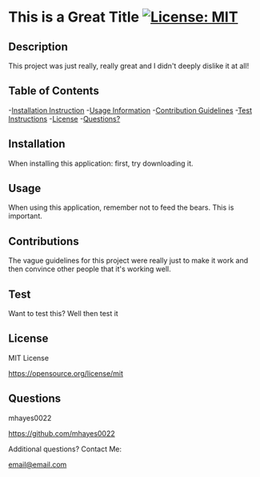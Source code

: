 # This is a Great Title [![License: MIT](https://img.shields.io/badge/License-MIT-yellow.svg)](https://opensource.org/licenses/MIT)

  ## Description
  This project was just really, really great and I didn't deeply dislike it at all!

  ## Table of Contents
  -[Installation Instruction](#installation)
  -[Usage Information](#usage)
  -[Contribution Guidelines](#contributions)
  -[Test Instructions](#test)
  -[License](#license)
  -[Questions?](#questions)

  ## Installation
  When installing this application: first, try downloading it.

  ## Usage
  When using this application, remember not to feed the bears. This is important.

  ## Contributions
  The vague guidelines for this project were really just to make it work and then convince other people that it's working well.

  ## Test
  Want to test this? Well then test it

  ## License
  MIT License

  https://opensource.org/license/mit

  ## Questions
  mhayes0022
  
  https://github.com/mhayes0022

  Additional questions? Contact Me:

  email@email.com

